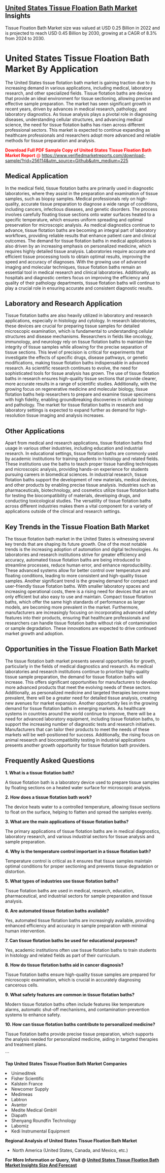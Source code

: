 <h2><a href="https://www.verifiedmarketreports.com/download-sample/?rid=256114&amp;utm_source=Github&amp;utm_medium=225" target="_blank">United States Tissue Floation Bath Market</a> Insights</h2><p>Tissue Floation Bath Market size was valued at USD 0.25 Billion in 2022 and is projected to reach USD 0.45 Billion by 2030, growing at a CAGR of 8.3% from 2024 to 2030.</p><p> <h1>United States Tissue Floation Bath Market By Application</h1> <p>The United States tissue flotation bath market is gaining traction due to its increasing demand in various applications, including medical, laboratory research, and other specialized fields. Tissue flotation baths are devices that provide an ideal environment for tissue sectioning, allowing precise and effective sample preparation. The market has seen significant growth in recent years, driven by advances in medical research, pathology, and laboratory diagnostics. As tissue analysis plays a pivotal role in diagnosing diseases, understanding cellular structures, and advancing medical science, the need for tissue flotation baths has risen across different professional sectors. This market is expected to continue expanding as healthcare professionals and researchers adopt more advanced and reliable methods for tissue preparation and analysis. <p><span class=""><span style="color: #ff0000;"><strong>Download Full PDF Sample Copy of United States Tissue Floation Bath Market Report</strong> @ </span><a href="https://www.verifiedmarketreports.com/download-sample/?rid=256114&amp;utm_source=Github&amp;utm_medium=225" target="_blank">https://www.verifiedmarketreports.com/download-sample/?rid=256114&amp;utm_source=Github&amp;utm_medium=225</a></span></p></p> <h2>Medical Application</h2> <p>In the medical field, tissue flotation baths are primarily used in diagnostic laboratories, where they assist in the preparation and examination of tissue samples, such as biopsy samples. Medical professionals rely on high-quality, accurate tissue preparation to diagnose a wide range of conditions, including cancers, infectious diseases, and genetic disorders. The process involves carefully floating tissue sections onto water surfaces heated to a specific temperature, which ensures uniform spreading and optimal preservation for microscopic analysis. As medical diagnostics continue to advance, tissue flotation baths are becoming an integral part of laboratory workflows, providing reliable results that enhance patient care and clinical outcomes. The demand for tissue flotation baths in medical applications is also driven by an increasing emphasis on personalized medicine, which requires highly detailed tissue analysis. Laboratories require accurate and efficient tissue processing tools to obtain optimal results, improving the speed and accuracy of diagnoses. With the growing use of advanced imaging and molecular techniques, tissue flotation baths remain an essential tool in medical research and clinical laboratories. Additionally, as hospitals and diagnostic centers focus on improving the efficiency and quality of their pathology departments, tissue flotation baths will continue to play a crucial role in ensuring accurate and consistent diagnostic results.</p> <h2>Laboratory and Research Application</h2> <p>Tissue flotation baths are also heavily utilized in laboratory and research applications, especially in histology and cytology. In research laboratories, these devices are crucial for preparing tissue samples for detailed microscopic examination, which is fundamental to understanding cellular structures and disease mechanisms. Researchers in fields like oncology, immunology, and neurology rely on tissue flotation baths to maintain the integrity of tissue samples while allowing for the precise separation of tissue sections. This level of precision is critical for experiments that investigate the effects of specific drugs, disease pathways, or genetic modifications, making tissue flotation baths indispensable in advanced research. As scientific research continues to evolve, the need for sophisticated tools for tissue analysis has grown. The use of tissue flotation baths in research ensures high-quality tissue sections that provide clearer, more accurate results in a range of scientific studies. Additionally, with the growing focus on regenerative medicine and molecular biology, tissue flotation baths help researchers to prepare and examine tissue specimens with high fidelity, enabling groundbreaking discoveries in cellular biology and pathology. The market for tissue flotation baths in research and laboratory settings is expected to expand further as demand for high-resolution tissue imaging and analysis increases.</p> <h2>Other Applications</h2> <p>Apart from medical and research applications, tissue flotation baths find usage in various other industries, including education and industrial research. In educational settings, tissue flotation baths are commonly used by academic institutions for training students in histology and related fields. These institutions use the baths to teach proper tissue handling techniques and microscopic analysis, providing hands-on experience for students pursuing careers in biomedical sciences. In industrial research, tissue flotation baths support the development of new materials, medical devices, and other products by enabling precise tissue analysis. Industries such as pharmaceuticals, biotechnology, and cosmetics utilize tissue flotation baths for testing the biocompatibility of materials, developing drugs, and conducting toxicological studies. The versatility of tissue flotation baths across different industries makes them a vital component for a variety of applications outside of the clinical and research settings.</p> <h2>Key Trends in the Tissue Floation Bath Market</h2> <p>The tissue flotation bath market in the United States is witnessing several key trends that are shaping its future growth. One of the most notable trends is the increasing adoption of automation and digital technologies. As laboratories and research institutions strive for greater efficiency and accuracy, automated tissue flotation baths are being introduced to streamline processes, reduce human error, and enhance reproducibility. These advanced systems allow for better control over temperature and floating conditions, leading to more consistent and high-quality tissue samples. Another significant trend is the growing demand for compact and user-friendly tissue flotation baths. With smaller laboratory spaces and increasing operational costs, there is a rising need for devices that are not only efficient but also easy to use and maintain. Compact tissue flotation baths, which offer the same high standards of performance as larger models, are becoming more prevalent in the market. Furthermore, manufacturers are increasingly focusing on incorporating advanced safety features into their products, ensuring that healthcare professionals and researchers can handle tissue flotation baths without risk of contamination or sample degradation. These innovations are expected to drive continued market growth and adoption.</p> <h2>Opportunities in the Tissue Floation Bath Market</h2> <p>The tissue flotation bath market presents several opportunities for growth, particularly in the fields of medical diagnostics and research. As medical laboratories and research institutions continue to prioritize high-quality tissue sample preparation, the demand for tissue flotation baths will increase. This offers significant opportunities for manufacturers to develop more advanced products that meet the evolving needs of these sectors. Additionally, as personalized medicine and targeted therapies become more prevalent, there will be a greater need for detailed tissue analysis, creating new avenues for market expansion. Another opportunity lies in the growing demand for tissue flotation baths in emerging markets. As healthcare systems in countries around the world continue to improve, there will be a need for advanced laboratory equipment, including tissue flotation baths, to support the increasing number of diagnostic tests and research initiatives. Manufacturers that can tailor their products to meet the needs of these markets will be well-positioned for success. Additionally, the rising focus on animal research and biocompatibility testing in industrial applications presents another growth opportunity for tissue flotation bath providers.</p> <h2>Frequently Asked Questions</h2> <p><strong>1. What is a tissue flotation bath?</strong></p> <p>A tissue flotation bath is a laboratory device used to prepare tissue samples by floating sections on a heated water surface for microscopic analysis.</p> <p><strong>2. How does a tissue flotation bath work?</strong></p> <p>The device heats water to a controlled temperature, allowing tissue sections to float on the surface, helping to flatten and spread the samples evenly.</p> <p><strong>3. What are the main applications of tissue flotation baths?</strong></p> <p>The primary applications of tissue flotation baths are in medical diagnostics, laboratory research, and various industrial sectors for tissue analysis and sample preparation.</p> <p><strong>4. Why is the temperature control important in a tissue flotation bath?</strong></p> <p>Temperature control is critical as it ensures that tissue samples maintain optimal conditions for proper sectioning and prevents tissue degradation or distortion.</p> <p><strong>5. What types of industries use tissue flotation baths?</strong></p> <p>Tissue flotation baths are used in medical, research, education, pharmaceutical, and industrial sectors for sample preparation and tissue analysis.</p> <p><strong>6. Are automated tissue flotation baths available?</strong></p> <p>Yes, automated tissue flotation baths are increasingly available, providing enhanced efficiency and accuracy in sample preparation with minimal human intervention.</p> <p><strong>7. Can tissue flotation baths be used for educational purposes?</strong></p> <p>Yes, academic institutions often use tissue flotation baths to train students in histology and related fields as part of their curriculum.</p> <p><strong>8. How do tissue flotation baths aid in cancer diagnosis?</strong></p> <p>Tissue flotation baths ensure high-quality tissue samples are prepared for microscopic examination, which is crucial in accurately diagnosing cancerous cells.</p> <p><strong>9. What safety features are common in tissue flotation baths?</strong></p> <p>Modern tissue flotation baths often include features like temperature alarms, automatic shut-off mechanisms, and contamination-prevention systems to enhance safety.</p> <p><strong>10. How can tissue flotation baths contribute to personalized medicine?</strong></p> <p>Tissue flotation baths provide precise tissue preparation, which supports the analysis needed for personalized medicine, aiding in targeted therapies and treatment plans.</p> ```</p><p><strong>Top United States Tissue Floation Bath Market Companies</strong></p><div data-test-id=""><p><li>Unimeditrek</li><li> Fisher Scientific</li><li> Kalstein France</li><li> Newcomer Supply</li><li> Medimeas</li><li> Labtron</li><li> Avantor</li><li> Medite Medical GmbH</li><li> Diapath</li><li> Shenyang Roundfin Technology</li><li> Labomiz</li><li> Kedi Instrumental Equipment</li></p><div><strong>Regional Analysis of&nbsp;United States Tissue Floation Bath Market</strong></div><ul><li dir="ltr"><p dir="ltr">North America&nbsp;(United States, Canada, and Mexico, etc.)</p></li></ul><p><strong>For More Information or Query, Visit @&nbsp;</strong><strong><a href="https://www.verifiedmarketreports.com/product/tissue-floation-bath-market/?utm_source=Github&amp;utm_medium=225" target="_blank">United States Tissue Floation Bath Market Insights Size And Forecast</a></strong></p></div>
